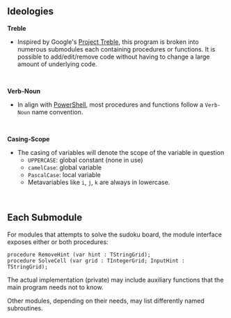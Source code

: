 ## Ideologies
**Treble**
* Inspired by Google's [Project Treble](https://source.android.com/devices/architecture), this program is broken into numerous submodules each containing procedures or functions.
It is possible to add/edit/remove code without having to change a large amount of underlying code.
<br>

**Verb-Noun**
* In align with [PowerShell](https://docs.microsoft.com/en-us/powershell/scripting/developer/cmdlet/approved-verbs-for-windows-powershell-commands?view=powershell-7.1),
  most procedures and functions follow a `Verb-Noun` name convention.
<br>

**Casing-Scope**
* The casing of variables will denote the scope of the variable in question
  * `UPPERCASE`: global constant (none in use)
  * `camelCase`: global variable
  * `PascalCase`: local variable
  * Metavariables like `i`, `j`, `k` are always in lowercase.
<br>

## Each Submodule
For modules that attempts to solve the sudoku board, the module interface exposes either or both procedures:

    procedure RemoveHint (var hint : TStringGrid);
    procedure SolveCell (var grid : TIntegerGrid; InputHint : TStringGrid);

The actual implementation (private) may include auxiliary functions that the main program needs not to know.

Other modules, depending on their needs, may list differently named subroutines.
